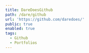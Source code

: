 ```yaml
---
title: DareDoesGithub
path: /dare/github
url: 'https://github.com/daredoes/'
public: true
enabled: true
tags: 
  - Github
  - Portfolios
---
```



